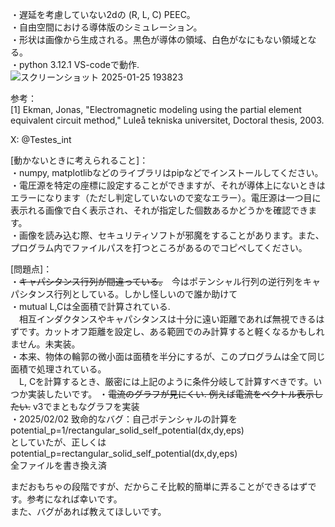 ・遅延を考慮していない2dの (R, L, C) PEEC。  
・自由空間における導体版のシミュレーション。  
・形状は画像から生成される。黒色が導体の領域、白色がなにもない領域となる。  
・python 3.12.1 VS-codeで動作.  
![スクリーンショット 2025-01-25 193823](https://github.com/user-attachments/assets/5fab39e5-517c-4194-b617-0dfdebddf74d)

  
参考：  
[1] Ekman, Jonas, "Electromagnetic modeling using the partial element equivalent circuit method," Luleå tekniska universitet,  Doctoral thesis, 2003.  
  
X: @Testes_int  
  
[動かないときに考えられること]：  
・numpy, matplotlibなどのライブラリはpipなどでインストールしてください。  
・電圧源を特定の座標に設定することができますが、それが導体上にないときはエラーになります（ただし判定していないので変なエラー）。電圧源は一つ目に表示れる画像で白く表示され、それが指定した個数あるかどうかを確認できます。  
・画像を読み込む際、セキュリティソフトが邪魔をすることがあります。また、プログラム内でファイルパスを打つところがあるのでコピペしてください。  
  
[問題点]：  
・~~キャパシタンス行列が間違っている。~~　今はポテンシャル行列の逆行列をキャパシタンス行列としている。しかし怪しいので誰か助けて  
・mutual L,Cは全面積で計算されている.  
　相互インダクタンスやキャパシタンスは十分に遠い距離であれば無視できるはずです。カットオフ距離を設定し、ある範囲でのみ計算すると軽くなるかもしれません。未実装。  
・本来、物体の輪郭の微小面は面積を半分にするが、このプログラムは全て同じ面積で処理されている。  
　L, Cを計算するとき、厳密には上記のように条件分岐して計算すべきです。いつか実装したいです。 
・~~電流のグラフが見にくい. 例えば電流をベクトル表示したい.~~ v3でまともなグラフを実装  
・2025/02/02 致命的なバグ：自己ポテンシャルの計算を  
  potential_p=1/rectangular_solid_self_potential(dx,dy,eps)  
  としていたが、正しくは  
  potential_p=rectangular_solid_self_potential(dx,dy,eps)  
  全ファイルを書き換え済  
  
まだおもちゃの段階ですが、だからこそ比較的簡単に弄ることができるはずです。参考になれば幸いです。  
また、バグがあれば教えてほしいです。  
